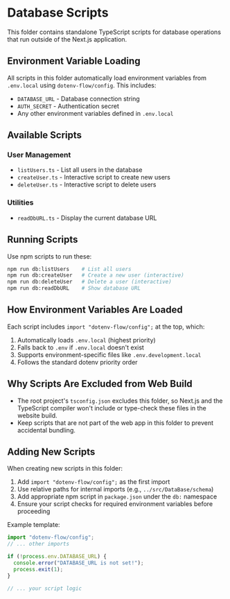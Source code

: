 # Database Scripts

This folder contains standalone TypeScript scripts for database operations that run outside of the Next.js application.

## Environment Variable Loading

All scripts in this folder automatically load environment variables from `.env.local` using `dotenv-flow/config`. This includes:

- `DATABASE_URL` - Database connection string
- `AUTH_SECRET` - Authentication secret
- Any other environment variables defined in `.env.local`

## Available Scripts

### User Management

- `listUsers.ts` - List all users in the database
- `createUser.ts` - Interactive script to create new users
- `deleteUser.ts` - Interactive script to delete users

### Utilities

- `readDbURL.ts` - Display the current database URL

## Running Scripts

Use npm scripts to run these:

```bash
npm run db:listUsers    # List all users
npm run db:createUser   # Create a new user (interactive)
npm run db:deleteUser   # Delete a user (interactive)
npm run db:readDbURL    # Show database URL
```

## How Environment Variables Are Loaded

Each script includes `import "dotenv-flow/config";` at the top, which:

1. Automatically loads `.env.local` (highest priority)
2. Falls back to `.env` if `.env.local` doesn't exist
3. Supports environment-specific files like `.env.development.local`
4. Follows the standard dotenv priority order

## Why Scripts Are Excluded from Web Build

- The root project's `tsconfig.json` excludes this folder, so Next.js and the TypeScript compiler won't include or type-check these files in the website build.
- Keep scripts that are not part of the web app in this folder to prevent accidental bundling.

## Adding New Scripts

When creating new scripts in this folder:

1. Add `import "dotenv-flow/config";` as the first import
2. Use relative paths for internal imports (e.g., `../src/DataBase/schema`)
3. Add appropriate npm script in `package.json` under the `db:` namespace
4. Ensure your script checks for required environment variables before proceeding

Example template:

```typescript
import "dotenv-flow/config";
// ... other imports

if (!process.env.DATABASE_URL) {
  console.error("DATABASE_URL is not set!");
  process.exit(1);
}

// ... your script logic
```
